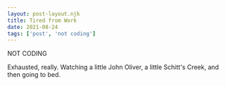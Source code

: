```yaml
---
layout: post-layout.njk
title: Tired from Work
date: 2021-08-24
tags: ['post', 'not coding']
---
```

<!-- Excerpt Start -->
NOT CODING
<!-- Excerpt End -->

Exhausted, really. Watching a little John Oliver, a little Schitt's Creek, and then going to bed.
